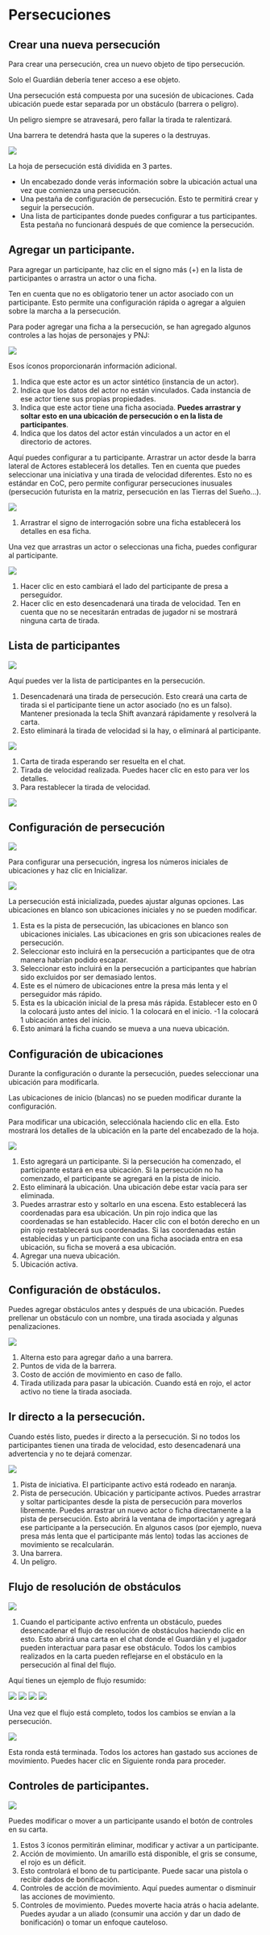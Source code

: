<!--- This file is auto generated from module/manual/es/persecuciones.md -->
# Persecuciones

## Crear una nueva persecución

Para crear una persecución, crea un nuevo objeto de tipo persecución.

Solo el Guardián debería tener acceso a ese objeto.

Una persecución está compuesta por una sucesión de ubicaciones. Cada ubicación puede estar separada por un obstáculo (barrera o peligro).

Un peligro siempre se atravesará, pero fallar la tirada te ralentizará.

Una barrera te detendrá hasta que la superes o la destruyas.

![](../../assets/manual/chases/new_chase.webp)

La hoja de persecución está dividida en 3 partes.

- Un encabezado donde verás información sobre la ubicación actual una vez que comienza una persecución.
- Una pestaña de configuración de persecución. Esto te permitirá crear y seguir la persecución.
- Una lista de participantes donde puedes configurar a tus participantes. Esta pestaña no funcionará después de que comience la persecución.

## Agregar un participante.

Para agregar un participante, haz clic en el signo más (+) en la lista de participantes o arrastra un actor o una ficha.

Ten en cuenta que no es obligatorio tener un actor asociado con un participante. Esto permite una configuración rápida o agregar a alguien sobre la marcha a la persecución.

Para poder agregar una ficha a la persecución, se han agregado algunos controles a las hojas de personajes y PNJ:

![](../../assets/manual/chases/new_controls.webp)

Esos íconos proporcionarán información adicional.

1. Indica que este actor es un actor sintético (instancia de un actor).
2. Indica que los datos del actor no están vinculados. Cada instancia de ese actor tiene sus propias propiedades.
3. Indica que este actor tiene una ficha asociada. **Puedes arrastrar y soltar esto en una ubicación de persecución o en la lista de participantes**.
4. Indica que los datos del actor están vinculados a un actor en el directorio de actores.

Aquí puedes configurar a tu participante. Arrastrar un actor desde la barra lateral de Actores establecerá los detalles. Ten en cuenta que puedes seleccionar una iniciativa y una tirada de velocidad diferentes. Esto no es estándar en CoC, pero permite configurar persecuciones inusuales (persecución futurista en la matriz, persecución en las Tierras del Sueño...).

![](../../assets/manual/chases/new_participant_drag.webp)

1. Arrastrar el signo de interrogación sobre una ficha establecerá los detalles en esa ficha.

Una vez que arrastras un actor o seleccionas una ficha, puedes configurar al participante.

![](../../assets/manual/chases/new_participant_setup.webp)

1. Hacer clic en esto cambiará el lado del participante de presa a perseguidor.
2. Hacer clic en esto desencadenará una tirada de velocidad. Ten en cuenta que no se necesitarán entradas de jugador ni se mostrará ninguna carta de tirada.

## Lista de participantes

![](../../assets/manual/chases/participant_list.webp)

Aquí puedes ver la lista de participantes en la persecución.

1. Desencadenará una tirada de persecución. Esto creará una carta de tirada si el participante tiene un actor asociado (no es un falso). Mantener presionada la tecla Shift avanzará rápidamente y resolverá la carta.
2. Esto eliminará la tirada de velocidad si la hay, o eliminará al participante.

![](../../assets/manual/chases/participant_list_2.webp)

1. Carta de tirada esperando ser resuelta en el chat.
2. Tirada de velocidad realizada. Puedes hacer clic en esto para ver los detalles.
3. Para restablecer la tirada de velocidad.

![](../../assets/manual/chases/roll_card.webp)

## Configuración de persecución

![](../../assets/manual/chases/chase_init.webp)

Para configurar una persecución, ingresa los números iniciales de ubicaciones y haz clic en Inicializar.

![](../../assets/manual/chases/chase_initialized.webp)

La persecución está inicializada, puedes ajustar algunas opciones. Las ubicaciones en blanco son ubicaciones iniciales y no se pueden modificar.

1. Esta es la pista de persecución, las ubicaciones en blanco son ubicaciones iniciales. Las ubicaciones en gris son ubicaciones reales de persecución.
2. Seleccionar esto incluirá en la persecución a participantes que de otra manera habrían podido escapar.
3. Seleccionar esto incluirá en la persecución a participantes que habrían sido excluidos por ser demasiado lentos.
4. Este es el número de ubicaciones entre la presa más lenta y el perseguidor más rápido.
5. Esta es la ubicación inicial de la presa más rápida. Establecer esto en 0 la colocará justo antes del inicio. 1 la colocará en el inicio. -1 la colocará 1 ubicación antes del inicio.
6. Esto animará la ficha cuando se mueva a una nueva ubicación.

## Configuración de ubicaciones

Durante la configuración o durante la persecución, puedes seleccionar una ubicación para modificarla.

Las ubicaciones de inicio (blancas) no se pueden modificar durante la configuración.

Para modificar una ubicación, selecciónala haciendo clic en ella. Esto mostrará los detalles de la ubicación en la parte del encabezado de la hoja.

![](../../assets/manual/chases/setting_locations_1.webp)

1. Esto agregará un participante. Si la persecución ha comenzado, el participante estará en esa ubicación. Si la persecución no ha comenzado, el participante se agregará en la pista de inicio.
2. Esto eliminará la ubicación. Una ubicación debe estar vacía para ser eliminada.
3. Puedes arrastrar esto y soltarlo en una escena. Esto establecerá las coordenadas para esa ubicación. Un pin rojo indica que las coordenadas se han establecido. Hacer clic con el botón derecho en un pin rojo restablecerá sus coordenadas. Si las coordenadas están establecidas y un participante con una ficha asociada entra en esa ubicación, su ficha se moverá a esa ubicación.
4. Agregar una nueva ubicación.
5. Ubicación activa.

## Configuración de obstáculos.

Puedes agregar obstáculos antes y después de una ubicación. Puedes prellenar un obstáculo con un nombre, una tirada asociada y algunas penalizaciones.

![](../../assets/manual/chases/setting_locations_2.webp)

1. Alterna esto para agregar daño a una barrera.
2. Puntos de vida de la barrera.
3. Costo de acción de movimiento en caso de fallo.
4. Tirada utilizada para pasar la ubicación. Cuando está en rojo, el actor activo no tiene la tirada asociada.

## Ir directo a la persecución.

Cuando estés listo, puedes ir directo a la persecución. Si no todos los participantes tienen una tirada de velocidad, esto desencadenará una advertencia y no te dejará comenzar.

![](../../assets/manual/chases/cut_to_the_chase_1.webp)

1. Pista de iniciativa. El participante activo está rodeado en naranja.
2. Pista de persecución. Ubicación y participante activos. Puedes arrastrar y soltar participantes desde la pista de persecución para moverlos libremente. Puedes arrastrar un nuevo actor o ficha directamente a la pista de persecución. Esto abrirá la ventana de importación y agregará ese participante a la persecución. En algunos casos (por ejemplo, nueva presa más lenta que el participante más lento) todas las acciones de movimiento se recalcularán.
3. Una barrera.
4. Un peligro.

## Flujo de resolución de obstáculos

![](../../assets/manual/chases/cut_to_the_chase_2.webp)

1. Cuando el participante activo enfrenta un obstáculo, puedes desencadenar el flujo de resolución de obstáculos haciendo clic en esto. Esto abrirá una carta en el chat donde el Guardián y el jugador pueden interactuar para pasar ese obstáculo. Todos los cambios realizados en la carta pueden reflejarse en el obstáculo en la persecución al final del flujo.

Aquí tienes un ejemplo de flujo resumido:

![](../../assets/manual/chases/obstalce_flow_1.webp)
![](../../assets/manual/chases/obstalce_flow_2.webp)
![](../../assets/manual/chases/obstalce_flow_3.webp)
![](../../assets/manual/chases/obstalce_flow_4.webp)

Una vez que el flujo está completo, todos los cambios se envían a la persecución.

![](../../assets/manual/chases/cut_to_the_chase_3.webp)

Esta ronda está terminada. Todos los actores han gastado sus acciones de movimiento. Puedes hacer clic en Siguiente ronda para proceder.

## Controles de participantes.

![](../../assets/manual/chases/participant_controls.webp)

Puedes modificar o mover a un participante usando el botón de controles en su carta.

1. Estos 3 íconos permitirán eliminar, modificar y activar a un participante.
2. Acción de movimiento. Un amarillo está disponible, el gris se consume, el rojo es un déficit.
3. Esto controlará el bono de tu participante. Puede sacar una pistola o recibir dados de bonificación.
4. Controles de acción de movimiento. Aquí puedes aumentar o disminuir las acciones de movimiento.
5. Controles de movimiento. Puedes moverte hacia atrás o hacia adelante. Puedes ayudar a un aliado (consumir una acción y dar un dado de bonificación) o tomar un enfoque cauteloso.
